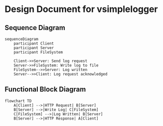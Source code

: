 # Design Document for vsimplelogger

## Sequence Diagram

```mermaid
sequenceDiagram
    participant Client
    participant Server
    participant FileSystem

    Client->>Server: Send log request
    Server->>FileSystem: Write log to file
    FileSystem-->>Server: Log written
    Server-->>Client: Log request acknowledged
```

## Functional Block Diagram

```mermaid
flowchart TD
    A[Client] -->|HTTP Request| B[Server]
    B[Server] -->|Write Log| C[FileSystem]
    C[FileSystem] -->|Log Written| B[Server]
    B[Server] -->|HTTP Response| A[Client]
```
```
